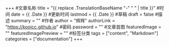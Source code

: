 +++
#文章名称
title = "{{ replace .TranslationBaseName "-" " " | title }}"
#时间
date = {{ .Date }}
#更新时间
lastmod = {{ .Date }}
#草稿
draft = false
#描述
summary = ""
#作者
author = "辉辉"
authorLink = "https://kooicc.github.io"
#密码
password = ""
#文章首图
featuredImage = ""
featuredImagePreview = ""
#标签分类
tags = ["content", "Markdown"]
categories = ["documentation"]
+++
